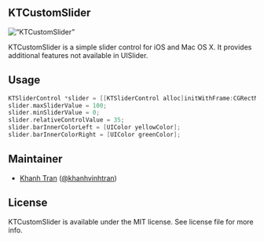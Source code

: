 ## KTCustomSlider

<p align=“left” >
  <img src="http://i.imgur.com/8xQgAvh.gif" alt=“KTCustomSlider” title=“KT”CustomSlider>
</p>

KTCustomSlider is a simple slider control for iOS and Mac OS X. It provides additional features not available in UISlider.

## Usage

```objective-c
KTSliderControl *slider = [[KTSliderControl alloc]initWithFrame:CGRectMake(0, 0, 300, 30)];
slider.maxSliderValue = 100;
slider.minSliderValue = 0;
slider.relativeControlValue = 35;
slider.barInnerColorLeft = [UIColor yellowColor];
slider.barInnerColorRight = [UIColor greenColor];
```

## Maintainer

- [Khanh Tran](http://github.com/ktran03) ([@khanhvinhtran](https://twitter.com/KhanhVinhTran)) 

## License
KTCustomSlider is available under the MIT license. See license file for more info.
